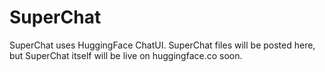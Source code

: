 # SuperChat
SuperChat uses HuggingFace ChatUI.
SuperChat files will be posted here, but SuperChat itself will be live on huggingface.co soon.
